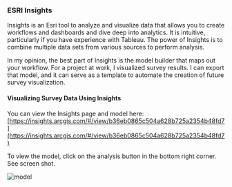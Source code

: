 ### ESRI Insights

Insights is an Esri tool to analyze and visualize data that allows you to create workflows and dashboards and dive deep into analytics. It is intuitive, particularly if you have experience with Tableau. The power of Insights is to combine multiple data sets from various sources to perform analysis. 

In my opinion, the best part of Insights is the model builder that maps out your workflow. For a project at work, I visualized survey results. I can export that model, and it can serve as a template to automate the creation of future survey visualization. 

#### Visualizing Survey Data Using Insights
You can view the Insights page and model here: [https://insights.arcgis.com/#/view/b36eb0865c504a628b725a2354b48fd7](https://insights.arcgis.com/#/view/b36eb0865c504a628b725a2354b48fd7)

To view the model, click on the analysis button in the bottom right corner. See screen shot. 

![model](https://user-images.githubusercontent.com/78521868/166004946-245f7563-a01f-4f91-b568-b6d311ea3ae3.png)
